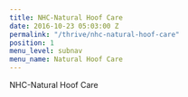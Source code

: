 ```yaml
---
title: NHC-Natural Hoof Care
date: 2016-10-23 05:03:00 Z
permalink: "/thrive/nhc-natural-hoof-care"
position: 1
menu_level: subnav
menu_name: Natural Hoof Care
---
```


NHC-Natural Hoof Care